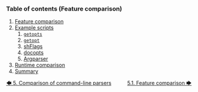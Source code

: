 <!-- <toc title="Table of contents (Feature comparison)"> -->
### Table of contents (Feature comparison)

1. [Feature comparison](feature_comparison.md#51-feature-comparison)
1. [Example scripts](example_scripts/introduction.md#52-example-scripts)
   1. [`getopts`](example_scripts/getopts.md#521-getopts)
   1. [`getopt`](example_scripts/getopt.md#522-getopt)
   1. [shFlags](example_scripts/shflags.md#523-shflags)
   1. [docopts](example_scripts/docopts.md#524-docopts)
   1. [Argparser](example_scripts/argparser.md#525-argparser)
1. [Runtime comparison](runtime_comparison.md#53-runtime-comparison)
1. [Summary](summary.md#54-summary)
<!-- </toc> -->

[&#129092;&nbsp;5. Comparison of command-line parsers](introduction.md)
&nbsp;&nbsp;&nbsp;&nbsp;&nbsp;&nbsp;&nbsp;&nbsp;&nbsp;&nbsp;[5.1. Feature comparison&nbsp;&#129094;](feature_comparison.md)
